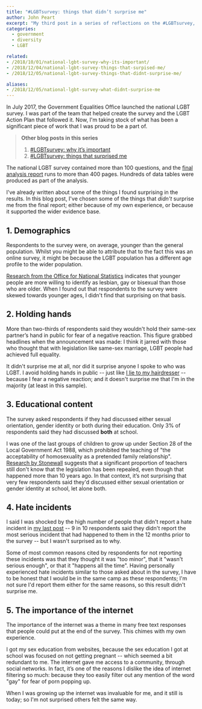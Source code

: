 ```yaml
---
title: "#LGBTsurvey: things that didn’t surprise me"
author: John Peart
excerpt: "My third post in a series of reflections on the #LGBTsurvey, as one of the team who shaped it."
categories:
  - government
  - diversity
  - LGBT

related:
- /2018/10/01/national-lgbt-survey-why-its-important/
- /2018/12/04/national-lgbt-survey-things-that-surpised-me/
- /2018/12/05/national-lgbt-survey-things-that-didnt-surprise-me/

aliases:
- /2018/12/05/national-lgbt-survey-what-didnt-surprise-me
---
```


In July 2017, the Government Equalities Office launched the national LGBT survey. I was part of the team that helped create the survey and the LGBT Action Plan that followed it. Now, I'm taking stock of what has been a significant piece of work that I was proud to be a part of. 

<blockquote>
<p><strong>Other blog posts in this series</strong></p>
<ol>  
<li><a href="/2018/10/01/national-lgbt-survey-why-its-important">#LGBTsurvey: why it’s important</a></li><li><a href="/2018/12/04/national-lgbt-survey-what-surprised-me">#LGBTsurvey: things that surprised me</a></li>
</ol>
</blockquote>

The national LGBT survey contained more than 100 questions, and the [final analysis report](https://www.gov.uk/government/publications/national-lgbt-survey-summary-report) runs to more than 400 pages. Hundreds of data tables were produced as part of the analysis.

I've already written about some of the things I found surprising in the results. In this blog post, I've chosen some of the things that *didn't* surprise me from the final report; either because of my own experience, or because it supported the wider evidence base.

## 1. Demographics

Respondents to the survey were, on average, younger than the general population. Whilst you might be able to attribute that to the fact this was an online survey, it might be because the LGBT population has a different age profile to the wider population. 

[Research from the Office for National Statistics](https://www.ons.gov.uk/peoplepopulationandcommunity/culturalidentity/sexuality/bulletins/sexualidentityuk/2016) indicates that younger people are more willing to identify as lesbian, gay or bisexual than those who are older. When I found out that respondents to the survey were skewed towards younger ages, I didn't find that surprising on that basis.

## 2. Holding hands

More than two-thirds of respondents said they wouldn't hold their same-sex partner’s hand in public for fear of a negative reaction. This figure grabbed headlines when the announcement was made: I think it jarred with those who thought that with legislation like same-sex marriage, LGBT people had achieved full equality. 

It didn't surprise me at all, nor did it surprise anyone I spoke to who was LGBT. I avoid holding hands in public -- just like [I lie to my hairdresser](/2018/10/11/i-lied-to-my-hairdresser) -- because I fear a negative reaction; and it doesn't surprise me that I'm in the majority (at least in this sample).

## 3. Educational content

The survey asked respondents if they had discussed either sexual orientation, gender identity or both during their education. Only 3% of respondents said they had discussed **both** at school.

I was one of the last groups of children to grow up under Section 28 of the Local Government Act 1988, which prohibited the teaching of "the acceptability of homosexuality as a pretended family relationship". [Research by Stonewall](https://www.stonewall.org.uk/sites/default/files/teachers_report_2014.pdf) suggests that a significant proportion of teachers still don't know that the legislation has been repealed, even though that happened more than 10 years ago. In that context, it’s not surprising that very few respondents said they'd discussed either sexual orientation or gender identity at school, let alone both.

## 4. Hate incidents

I said I was shocked by the high number of people that didn't report a hate incident in [my last post](/2018/12/04/national-lgbt-survey-what-surprised-me) -- 9 in 10 respondents said they didn't report the most serious incident that had happened to them in the 12 months prior to the survey -- but I wasn't surprised as to why.

Some of most common reasons cited by respondents for not reporting these incidents was that they thought it was "too minor", that it "wasn't serious enough", or that it "happens all the time". Having personally experienced hate incidents similar to those asked about in the survey, I have to be honest that I would be in the same camp as these respondents; I'm not sure I'd report them either for the same reasons, so this result didn't surprise me.

## 5. The importance of the internet

The importance of the internet was a theme in many free text responses that people could put at the end of the survey. This chimes with my own experience.

I got my sex education from websites, because the sex education I got at school was focused on not getting pregnant -- which seemed a bit redundant to me. The internet gave me access to a community, through social networks. In fact, it’s one of the reasons I dislike the idea of internet filtering so much: because they too easily filter out any mention of the word "gay" for fear of porn popping up.

When I was growing up the internet was invaluable for me, and it still is today; so I'm not surprised others felt the same way.
